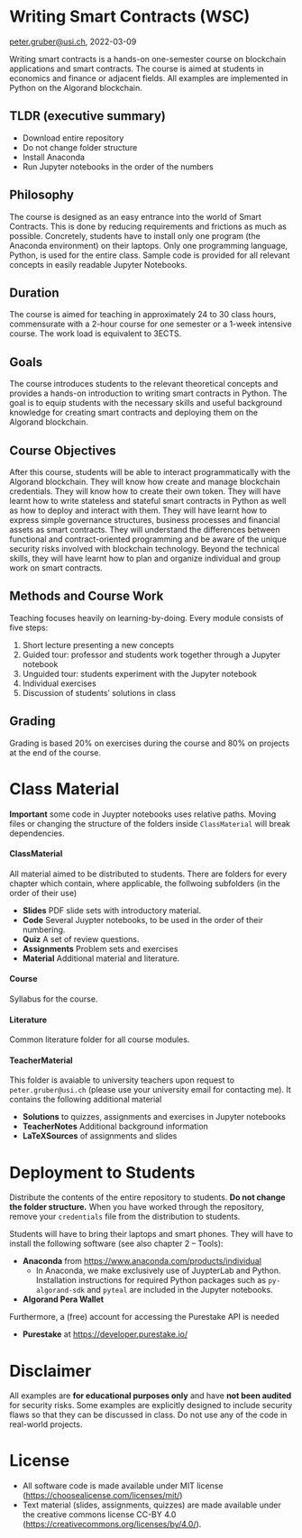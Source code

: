 # Writing Smart Contracts (WSC)
peter.gruber@usi.ch, 2022-03-09

Writing smart contracts is a hands-on one-semester course on blockchain applications and smart contracts. The course is aimed at students in economics and finance or adjacent fields. All examples are implemented in Python on the Algorand blockchain.

## TLDR (executive summary)
+ Download entire repository
+ Do not change folder structure
+ Install Anaconda
+ Run Jupyter notebooks in the order of the numbers

## Philosophy
The course is designed as an easy entrance into the world of Smart Contracts. This is done by reducing requirements and frictions as much as possible. Concretely, students have to install only one program (the Anaconda environment) on their laptops. Only one programming language, Python, is used for the entire class. Sample code is provided for all relevant concepts in easily readable Jupyter Notebooks.

## Duration
The course is aimed for teaching in approximately 24 to 30 class hours, commensurate with a 2-hour course for one semester or a 1-week intensive course. The work load is equivalent to 3ECTS.

## Goals
The course introduces students to the relevant theoretical concepts and provides a hands-on introduction to writing smart contracts in Python. The goal is to equip students with the necessary skills and useful background knowledge for creating smart contracts and deploying them on the Algorand blockchain.

## Course Objectives
After this course, students will be able to interact programmatically with the Algorand blockchain. They will know how create and manage blockchain credentials. They will know how to create their own token. They will have learnt how to write stateless and stateful smart contracts in Python as well as how to deploy and interact with them. They will have learnt how to express simple governance structures, business processes and financial assets as smart contracts. They will understand the differences between functional and contract-oriented programming and be aware of the unique security risks involved with blockchain technology.  Beyond the technical skills, they will have learnt how to plan and organize individual and group work on smart contracts.

## Methods and Course Work
Teaching focuses heavily on learning-by-doing. Every module consists of five steps:

1. Short lecture presenting a new concepts
2. Guided tour: professor and students work together through a Jupyter notebook
2. Unguided tour: students experiment with the Jupyter notebook
4. Individual exercises 
5. Discussion of students’ solutions in class

## Grading
Grading is based 20% on exercises during the course and 80% on projects at the end of the course.

# Class Material
**Important** some code in Juypter notebooks uses relative paths. Moving files or changing the structure of the folders inside `ClassMaterial` will break dependencies.

#### ClassMaterial
All material aimed to be distributed to students. There are folders for every chapter which contain, where applicable, the follwoing subfolders (in the order of their use)

* **Slides** PDF slide sets with introductory material.
* **Code** Several Juypter notebooks, to be used in the order of their numbering. 
* **Quiz** A set of review questions.
* **Assignments** Problem sets and exercises
* **Material** Additional material and literature.

#### Course
Syllabus for the course.

#### Literature
Common literature folder for all course modules.

#### TeacherMaterial
This folder is avaiable to university teachers upon request to `peter.gruber@usi.ch` (please use your university email for contacting me). It contains the following additional material

* **Solutions** to quizzes, assignments and exercises in Jupyter notebooks
* **TeacherNotes** Additional background information
* **LaTeXSources** of assignments and slides


# Deployment to Students
Distribute the contents of the entire repository to students.  **Do not change the folder structure.** When you have worked through the repository, remove your `credentials` file from the distribution to students.

Students will have to bring their laptops and smart phones. They will have to install the following software (see also chapter 2 – Tools):

* **Anaconda** from  https://www.anaconda.com/products/individual
	* In Anaconda, we make exclusively use of JuypterLab and Python. Installation instructions for required Python packages such as `py-algorand-sdk` and `pyteal` are included in the Jupyter notebooks.
* **Algorand Pera Wallet**

Furthermore, a (free) account for accessing the Purestake API is needed

* **Purestake** at https://developer.purestake.io/

# Disclaimer
All examples are **for educational purposes only** and have **not been audited** for security risks. Some examples are explicitly designed to include security flaws so that they can be discussed in class. Do not use any of the code in real-world projects.

# License
* All software code is made available under MIT license (https://choosealicense.com/licenses/mit/)
* Text material (slides, assignments, quizzes) are made available under the creative commons license CC-BY 4.0 (https://creativecommons.org/licenses/by/4.0/). 

 